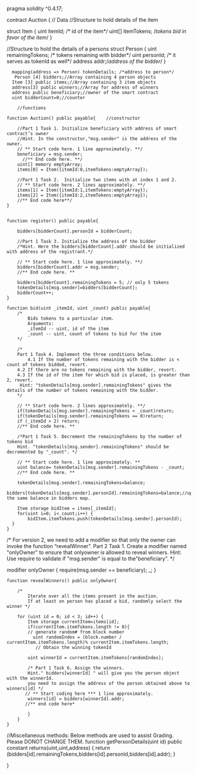 pragma solidity ^0.4.17;

contract Auction {
// Data
//Structure to hold details of the item

 struct Item {
          uint itemId; /* id of the item*/
          uint[] itemTokens; /*tokens bid in favor of the item*/
        }
        
//Structure to hold the details of a persons
 struct Person {
     uint remainingTokens; /* tokens remaining with bidder*/
     uint personId; /* it serves as tokenId as well*/
     address addr;/*address of the bidder*/
}
 
      mapping(address => Person) tokenDetails; /*address to person*/
       Person [4] bidders;//Array containing 4 person objects
      Item [3] public items;//Array containing 3 item objects
      address[3] public winners;//Array for address of winners
      address public beneficiary;//owner of the smart contract
      uint bidderCount=0;//counter

        //functions

    function Auction() public payable{    //constructor
                
        //Part 1 Task 1. Initialize beneficiary with address of smart contract’s owner
        //Hint. In the constructor,"msg.sender" is the address of the owner.
        // ** Start code here. 1 line approximately. **/
        beneficiary = msg.sender;
          //** End code here. **/
        uint[] memory emptyArray;
        items[0] = Item({itemId:0,itemTokens:emptyArray});
        
        //Part 1 Task 2.  Initialize two items with at index 1 and 2.
        // ** Start code here. 2 lines approximately. **/
        items[1] = Item({itemId:1,itemTokens:emptyArray});
        items[2] = Item({itemId:2,itemTokens:emptyArray});
        //** End code here**/
    }
    

    function register() public payable{
        
        bidders[bidderCount].personId = bidderCount;
        
        //Part 1 Task 3. Initialize the address of the bidder 
        /*Hint. Here the bidders[bidderCount].addr should be initialized with address of the registrant.*/

        // ** Start code here. 1 line approximately. **/
        bidders[bidderCount].addr = msg.sender;
        //** End code here. **
        
        bidders[bidderCount].remainingTokens = 5; // only 5 tokens
        tokenDetails[msg.sender]=bidders[bidderCount];
        bidderCount++;
    }
    
    function bid(uint _itemId, uint _count) public payable{
        /*
            Bids tokens to a particular item.
            Arguments:
            _itemId -- uint, id of the item
            _count -- uint, count of tokens to bid for the item
        */
        
        /*
        Part 1 Task 4. Implement the three conditions below.
            4.1 If the number of tokens remaining with the bidder is < count of tokens bidded, revert.
        4.2 If there are no tokens remaining with the bidder, revert.
        4.3 If the id of the item for which bid is placed, is greater than 2, revert.
         Hint: "tokenDetails[msg.sender].remainingTokens" gives the details of the number of tokens remaining with the bidder.
        */
        
        // ** Start code here. 2 lines approximately. **/
        if(tokenDetails[msg.sender].remainingTokens < _count)return;
        if(tokenDetails[msg.sender].remainingTokens == 0)return;
        if (_itemId > 2) return;
        //** End code here. **
        
        /*Part 1 Task 5. Decrement the remainingTokens by the number of tokens bid
        Hint. "tokenDetails[msg.sender].remainingTokens" should be decremented by "_count". */
 
        // ** Start code here. 1 line approximately. **
        uint balance= tokenDetails[msg.sender].remainingTokens - _count;
        //** End code here. **
        
        tokenDetails[msg.sender].remainingTokens=balance;
        bidders[tokenDetails[msg.sender].personId].remainingTokens=balance;//updating the same balance in bidders map.
        
        Item storage bidItem = items[_itemId];
        for(uint i=0; i<_count;i++) {
            bidItem.itemTokens.push(tokenDetails[msg.sender].personId);    
      }
    }
    
   /*    For version 2, we need to add a modifier so that only the owner can invoke the function “revealWinner”.
        Part 2 Task 1. Create a modifier named "onlyOwner" to ensure that onlyowner is allowed to reveal winners.
        Hint: Use require to validate if "msg.sender" is equal to the"beneficiary". */
   
   modifier onlyOwner {
          require(msg.sender == beneficiary);
           _;
    }
    
    function revealWinners() public onlyOwner{

        /* 
            Iterate over all the items present in the auction.
            If at least on person has placed a bid, randomly select the winner */
       
        for (uint id = 0; id < 3; id++) {
            Item storage currentItem=items[id];
            if(currentItem.itemTokens.length != 0){
            // generate random# from block number 
              uint randomIndex = (block.number / currentItem.itemTokens.length)% currentItem.itemTokens.length; 
               // Obtain the winning tokenId

            uint winnerId = currentItem.itemTokens[randomIndex];
                
            /* Part 1 Task 6. Assign the winners.
            Hint." bidders[winnerId] " will give you the person object with the winnerId.
            you need to assign the address of the person obtained above to winners[id] */
           // ** Start coding here *** 1 line approximately.
            winners[id] = bidders[winnerId].addr;
           //** end code here*
                
            }
        }
    } 

  //Miscellaneous methods: Below methods are used to assist Grading. Please DONOT CHANGE THEM.
    function getPersonDetails(uint id) public constant returns(uint,uint,address) 
    {
        return (bidders[id].remainingTokens,bidders[id].personId,bidders[id].addr);
    }

}
